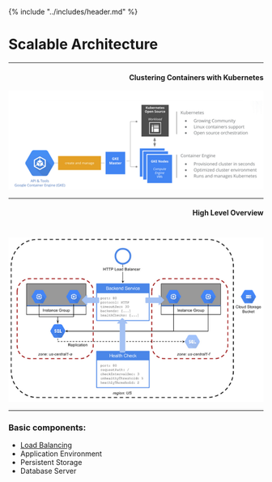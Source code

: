 {% include "../includes/header.md" %}

# Scalable Architecture 

<div style="text-align: center;;">
<hr>
<h4 style="text-align: right">Clustering Containers with Kubernetes</h4>
<img src="../images/clustering-jenkins-with-kubernetes-blog-pic2.png">
<hr>

<h4 style="margin-bottom: 40px; text-align: right">High Level Overview</h4>

<img src="../images/gae-scalable-arch.png">




</div>

---

### Basic components:

* [Load Balancing](/networking/load_balancing.html)
* Application Environment
* Persistent Storage
* Database Server

